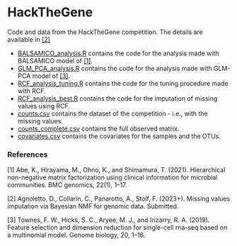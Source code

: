 # HackTheGene
Code and data from the HackTheGene competition. The details are available in [[2]](#2)
- [BALSAMICO_analysis.R](https://github.com/davideagno/HackTheGene/blob/main/BALSAMICO_analysis.R) contains the code for the analysis made with BALSAMICO model of [[1]](#1).
- [GLM_PCA_analysis.R](https://github.com/davideagno/HackTheGene/blob/main/GLM_PCA_analysis.R) contains the code for the analysis made with GLM-PCA model of [[3]](#3).
- [RCF_analysis_tuning.R](https://github.com/davideagno/HackTheGene/blob/main/RCF_analysis_tuning.R) contains the code for the tuning procedure made with RCF.
- [RCF_analysis_best.R](https://github.com/davideagno/HackTheGene/blob/main/RCF_analysis_best.R) contains the code for the imputation of missing values using RCF.
- [counts.csv](https://github.com/davideagno/HackTheGene/blob/main/counts.csv) contains the dataset of the competition - i.e., with the missing values.
- [counts_complete.csv](https://github.com/davideagno/HackTheGene/blob/main/counts_complete.csv) contains the full observed matrix.
- [covariates.csv](https://github.com/davideagno/HackTheGene/blob/main/covariates.csv) contains the covariates for the samples and the OTUs.

### References
<a id="1">[1]</a> 
Abe, K., Hirayama, M., Ohno, K., and Shimamura, T. (2021).
Hierarchical non-negative matrix factorization using clinical information for microbial communities.
BMC genomics, 22(1), 1–17.

<a id="2">[2]</a> 
Agnoletto, D., Collarin, C., Panarotto, A., Stolf, F. (2023+). 
Missing values imputation via Bayesian NMF for genomic data.
Submitted.

<a id="3">[3]</a> 
Townes, F. W., Hicks, S. C., Aryee, M. J., and Irizarry, R. A. (2019).
Feature selection and dimension reduction for single-cell rna-seq based on a multinomial model. 
Genome biology, 20, 1–16.
